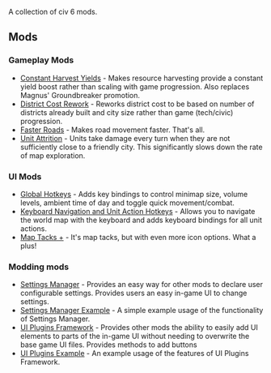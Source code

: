 A collection of civ 6 mods.

## Mods 
### Gameplay Mods
* [Constant Harvest Yields](ConstantHarvestYields) - Makes resource harvesting provide a constant yield boost rather than scaling with game progression.  Also replaces Magnus' Groundbreaker promotion.
* [District Cost Rework](DistrictCostRework) - Reworks district cost to be based on number of districts already built and city size rather than game (tech/civic) progression.
* [Faster Roads](FasterRoads) - Makes road movement faster.  That's all.
* [Unit Attrition](UnitAttritiion) - Units take damage every turn when they are not sufficiently close to a friendly city.  This significantly slows down the rate of map exploration.

### UI Mods
* [Global Hotkeys](GlobalKeyBindings) - Adds key bindings to control minimap size, volume levels, ambient time of day and toggle quick movement/combat.
* [Keyboard Navigation and Unit Action Hotkeys](MoreKeyBindings) - Allows you to navigate the world map with the keyboard and adds keyboard bindings for all unit actions.
* [Map Tacks +](MapTacksPlus) - It's map tacks, but with even more icon options.  What a plus!

### Modding mods
* [Settings Manager](SettingsManager) - Provides an easy way for other mods to declare user configurable settings.
  Provides users an easy in-game UI to change settings.
* [Settings Manager Example](SettingsManagerExample) - A simple example usage of the 
  functionality of Settings Manager.
* [UI Plugins Framework](UIPluginsFramework) - Provides other mods the ability to easily add UI elements to 
  parts of the in-game UI without needing to overwrite the base game UI files.  Provides methods to 
  add buttons 
* [UI Plugins Example](UIPluginsExample) - An example usage of the features of UI Plugins Framework.